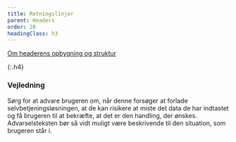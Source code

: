 ```yaml
---
title: Retningslinjer
parent: Headers
order: 20
headingClass: h3
---
```



<a href="/komigang/regler-principper-layout/#header">Om headerens opbygning og struktur</a>

{:.h4}
### Vejledning
Sørg for at advare brugeren om, når denne forsøger at forlade selvbetjeningsløsningen, at de kan risikere at miste det data de har indtastet og få brugeren til at bekræfte, at det er den handling, der ønskes.
Advarselsteksten bør så vidt muligt være beskrivende til den situation, som brugeren står i.
